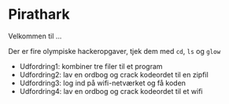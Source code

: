 # Pirathark

Velkommen til ...

Der er fire olympiske hackeropgaver, tjek dem med ```cd```, ```ls``` og ```glow```

 - Udfordring1: kombiner tre filer til et program
 - Udfordring2: lav en ordbog og crack kodeordet til en zipfil
 - Udfordring3: log ind på wifi-netværket og få koden
 - Udfordring4: lav en ordbog og crack kodeordet til et wifi
 
